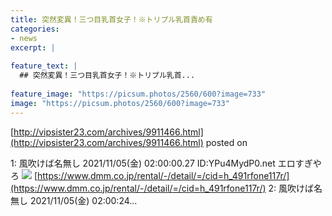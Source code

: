 ```yaml
---
title: 突然変異！三つ目乳首女子！※トリプル乳首責め有
categories:
- news
excerpt: |
  
feature_text: |
  ## 突然変異！三つ目乳首女子！※トリプル乳首...
  
feature_image: "https://picsum.photos/2560/600?image=733"
image: "https://picsum.photos/2560/600?image=733"
---
```


[http://vipsister23.com/archives/9911466.html](http://vipsister23.com/archives/9911466.html)
posted on 

<!--more-->

1: 風吹けば名無し 2021/11/05(金) 02:00:00.27 ID:YPu4MydP0.net エロすぎやろ ![](https://livedoor.blogimg.jp/vipsister23/imgs/0/d/0d0e8c3b.jpg) [https://www.dmm.co.jp/rental/-/detail/=/cid=h_491rfone117r/](https://www.dmm.co.jp/rental/-/detail/=/cid=h_491rfone117r/) 2: 風吹けば名無し 2021/11/05(金) 02:00:24...
